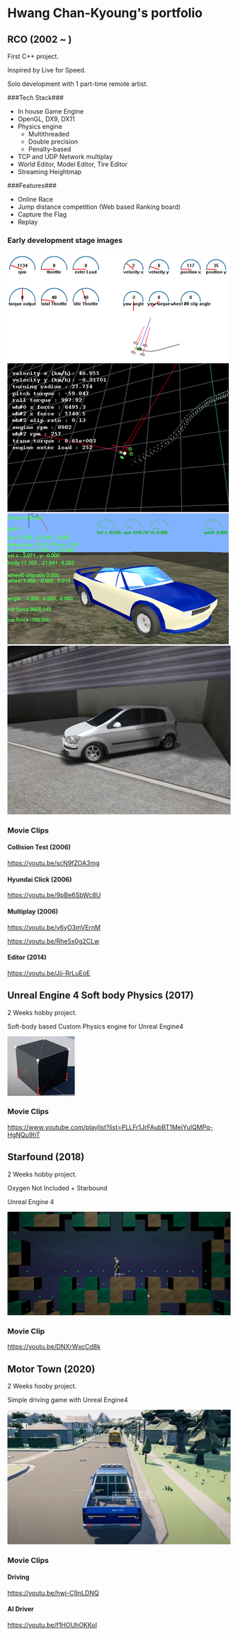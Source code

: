 # Hwang Chan-Kyoung's portfolio

## RCO (2002 ~ ) ##
First C++ project.

Inspired by Live for Speed.

Solo development with 1 part-time remote artist.

###Tech Stack###
* In house Game Engine
* OpenGL, DX9, DX11
* Physics engine
  * Multithreaded
  * Double precision
  * Penalty-based
* TCP and UDP Network multiplay
* World Editor, Model Editor, Tire Editor
* Streaming Heightmap

###Features###
* Online Race
* Jump distance competition (Web based Ranking board)
* Capture the Flag
* Replay

### Early development stage images ###
![GitHub Logo](/images/rco_001.gif)
![GitHub Logo](/images/rco_002.gif)
![GitHub Logo](/images/rco_003.gif)
![GitHub Logo](/images/rco_click.jpg)

### Movie Clips ###
#### Collision Test (2006) ####
https://youtu.be/scN9fZOA3mg
#### Hyundai Click (2006) ####
https://youtu.be/9pBe6SbWc8U
#### Multiplay (2006) ####
https://youtu.be/v6yO3mVErnM

https://youtu.be/Rhe5x0g2CLw
#### Editor (2014) ####
https://youtu.be/Jjj-RrLuEoE


## Unreal Engine 4 Soft body Physics (2017) ##
2 Weeks hobby project.

Soft-body based Custom Physics engine for Unreal Engine4

![GitHub Logo](/images/softbody.png)
### Movie Clips ###
https://www.youtube.com/playlist?list=PLLFr1JrFAubBT1MejYuIQMPq-HgNQu9hT

## Starfound (2018) ##
2 Weeks hobby project.

Oxygen Not Included + Starbound

Unreal Engine 4

![GitHub Logo](/images/starfound.png)
### Movie Clip ###
https://youtu.be/DNXrWxcCd8k

## Motor Town (2020) ##
2 Weeks hooby project.

Simple driving game with Unreal Engine4

![GitHub Logo](/images/motortown.png)
### Movie Clips ###
#### Driving ####
https://youtu.be/hwj-C9nLDNQ
#### AI Driver ####
https://youtu.be/f1HOUhOKKoI
